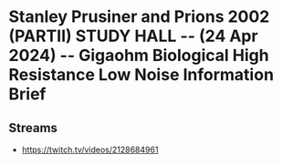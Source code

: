 # Stanley Prusiner and Prions 2002 (PARTII) STUDY HALL -- (24 Apr 2024) -- Gigaohm Biological High Resistance Low Noise Information Brief

## Streams
- https://twitch.tv/videos/2128684961


